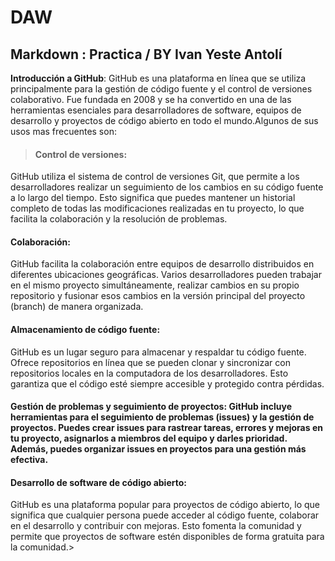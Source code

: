 # **DAW**
## Markdown : Practica / BY Ivan Yeste Antolí

**Introducción a GitHub**: GitHub es una plataforma en línea que se utiliza principalmente para la gestión de código fuente y el control de versiones colaborativo. Fue fundada en 2008 y se ha convertido en una de las herramientas esenciales para desarrolladores de software, equipos de desarrollo y proyectos de código abierto en todo el mundo.Algunos de sus usos mas frecuentes son:
>#### Control de versiones:
GitHub utiliza el sistema de control de versiones Git, que permite a los desarrolladores realizar un seguimiento de los cambios en su código fuente a lo largo del tiempo. Esto significa que puedes mantener un historial completo de todas las modificaciones realizadas en tu proyecto, lo que facilita la colaboración y la resolución de problemas.

#### Colaboración: 
GitHub facilita la colaboración entre equipos de desarrollo distribuidos en diferentes ubicaciones geográficas. Varios desarrolladores pueden trabajar en el mismo proyecto simultáneamente, realizar cambios en su propio repositorio y fusionar esos cambios en la versión principal del proyecto (branch) de manera organizada.

#### Almacenamiento de código fuente:
GitHub es un lugar seguro para almacenar y respaldar tu código fuente. Ofrece repositorios en línea que se pueden clonar y sincronizar con repositorios locales en la computadora de los desarrolladores. Esto garantiza que el código esté siempre accesible y protegido contra pérdidas.

#### Gestión de problemas y seguimiento de proyectos: GitHub incluye herramientas para el seguimiento de problemas (issues) y la gestión de proyectos. Puedes crear issues para rastrear tareas, errores y mejoras en tu proyecto, asignarlos a miembros del equipo y darles prioridad. Además, puedes organizar issues en proyectos para una gestión más efectiva.

#### Desarrollo de software de código abierto:
GitHub es una plataforma popular para proyectos de código abierto, lo que significa que cualquier persona puede acceder al código fuente, colaborar en el desarrollo y contribuir con mejoras. Esto fomenta la comunidad y permite que proyectos de software estén disponibles de forma gratuita para la comunidad.>

